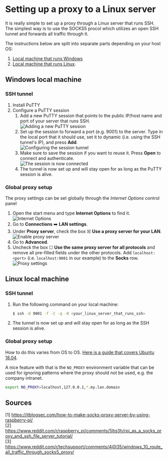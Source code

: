 # Setting up a proxy to a Linux server

It is really simple to set up a proxy through a Linux server that runs SSH. The simplest way is to use the SOCKS5 procol which utilizes an open SSH tunnel and forwards all traffic through it.

The instructions below are split into separate parts depending on your host OS:

1. [Local machine that runs Windows](#windows-local-machine)
2. [Local machine that runs Linux](#linux-local-machine).

## Windows local machine

### SSH tunnel
1. Install PuTTY
2. Configure a PuTTY session
    1. Add a new PuTTY session that points to the public IP/host name and port of your server that runs SSH. <br>
       ![Adding a new PuTTY session](proxy-putty-session.png)
    2. Set up the session to forward a port (e.g. 9001) to the server. Type in the local port that it should use, set it to dynamic (i.e. using the SSH tunnel's IP), and press **Add**. <br>
       ![Configuring the session tunnel](proxy-putty-tunnels.png)
    3. Make sure to save the session if you want to reuse it. Press **Open** to connect and authenticate. <br>
       ![The session is now connected](proxy-putty-connected.png)
    4. The tunnel is now set up and will stay open for as long as the PuTTY session is alive.

### Global proxy setup
The proxy settings can be set globally through the *Internet Options* control panel

1. Open the start menu and type **Internet Options** to find it. <br>
   ![Internet Options](proxy-internet-properties.png)
2. Go to **Connections** ➡️ **LAN settings**.
3. Under **Proxy server**, check the box ☒ **Use a proxy server for your LAN**. <br>
   ![Enable proxy server](proxy-lan-settings.png)
4. Go to **Advanced**.
5. Uncheck the box ☐ **Use the same proxy server for all protocols** and remove all pre-filled fields under the other protocols. Add `localhost:<port>` (i.e. `localhost:9001` in our example) to the **Socks** row. <br>
   ![Proxy settings](proxy-advanced-settings.png)

## Linux local machine

### SSH tunnel
1. Run the following command on your local machine:
   ```bash
   $ ssh -D 9001 -f -C -q -N <your_linux_server_that_runs_ssh>
   ```

2. The tunnel is now set up and will stay open for as long as the SSH session is alive.

### Global proxy setup
How to do this varies from OS to OS. [Here is a guide that covers Ubuntu 18.04](https://www.serverlab.ca/tutorials/linux/administration-linux/how-to-configure-proxy-on-ubuntu-18-04/).

A nice feature with that is the `NO_PROXY` environment variable that can be used for ignoring patterns where the proxy should not be used, e.g. the company intranet.

```bash
export NO_PROXY=localhost,127.0.0.1,*.my.lan.domain
```

## Sources

[1] <https://itblogsec.com/how-to-make-socks-proxy-server-by-using-raspberry-pi/> <br>
[2] <https://www.reddit.com/r/raspberry_pi/comments/5ltq3h/rpi_as_a_socks_proxy_and_ssh_file_server_tutorial/> <br>
[3] <https://www.reddit.com/r/techsupport/comments/4j0l35/windows_10_route_all_traffic_through_socks5_proxy/> <br>
